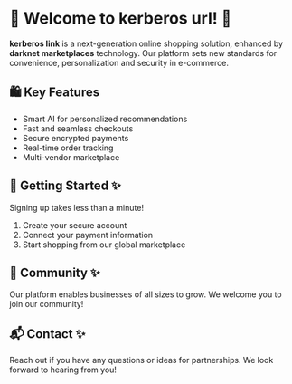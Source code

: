 # 🛒 Welcome to **kerberos url**! 🚀

**kerberos link** is a next-generation online shopping solution, enhanced by **darknet marketplaces** technology. Our platform sets new standards for convenience, personalization and security in e-commerce.

## 🛍️ Key Features

- Smart AI for personalized recommendations
- Fast and seamless checkouts
- Secure encrypted payments
- Real-time order tracking
- Multi-vendor marketplace

## 🚀 Getting Started ✨

Signing up takes less than a minute!

1. Create your secure account
2. Connect your payment information
3. Start shopping from our global marketplace

## 🤝 Community ✨

Our platform enables businesses of all sizes to grow. We welcome you to join our community!

## 📬 Contact ✨

Reach out if you have any questions or ideas for partnerships. We look forward to hearing from you!